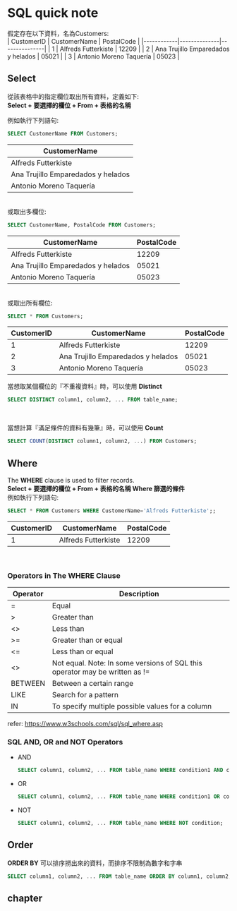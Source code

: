 # SQL quick note

假定存在以下資料，名為Customers:<br>
| CustomerID | CustomerName | PostalCode    |
|------------|--------------|---------------|
| 1          | Alfreds Futterkiste	 | 12209 |
| 2	         | Ana Trujillo Emparedados y helados | 05021 |
| 3          | Antonio Moreno Taquería   | 05023 |

## Select
從該表格中的指定欄位取出所有資料，定義如下:<br>
**Select + 要選擇的欄位 + From + 表格的名稱**<br>

例如執行下列語句:
```sql
SELECT CustomerName FROM Customers;
```
| CustomerName | 
|--------------|
| Alfreds Futterkiste	 |
| Ana Trujillo Emparedados y helados |
| Antonio Moreno Taquería   |

<br>
或取出多欄位:

```sql
SELECT CustomerName, PostalCode FROM Customers;
```
| CustomerName | PostalCode    |
|--------------|---------------|
| Alfreds Futterkiste	 | 12209 |
| Ana Trujillo Emparedados y helados | 05021 |
| Antonio Moreno Taquería   | 05023 |

<br>
或取出所有欄位:

```sql
SELECT * FROM Customers;
```
| CustomerID | CustomerName | PostalCode    |
|------------|--------------|---------------|
| 1          | Alfreds Futterkiste	 | 12209 |
| 2	         | Ana Trujillo Emparedados y helados | 05021 |
| 3          | Antonio Moreno Taquería   | 05023 |

當想取某個欄位的『不重複資料』時，可以使用 **Distinct**
```sql
SELECT DISTINCT column1, column2, ... FROM table_name;
```
<br>

當想計算『滿足條件的資料有幾筆』時，可以使用 **Count**

```sql
SELECT COUNT(DISTINCT column1, column2, ...) FROM Customers;
```

## Where
The **WHERE** clause is used to filter records.<br>
**Select + 要選擇的欄位 + From + 表格的名稱 Where 篩選的條件**<br>
例如執行下列語句:

```sql
SELECT * FROM Customers WHERE CustomerName='Alfreds Futterkiste';;
```
| CustomerID | CustomerName | PostalCode    |
|------------|--------------|---------------|
| 1          | Alfreds Futterkiste	 | 12209 |

<br>

### Operators in The WHERE Clause

| Operator | Description    |
|----------|---------------|
| =	 | Equal |
| >	 | Greater than |
| <>	 | Less than |
| >=	 | Greater than or equal |
| <=	 | Less than or equal |
| <>	 | Not equal. Note: In some versions of SQL this operator may be written as != |
| BETWEEN	 | Between a certain range |
| LIKE	 | Search for a pattern |
| IN	 | 	To specify multiple possible values for a column |

refer: https://www.w3schools.com/sql/sql_where.asp
<br>

### SQL AND, OR and NOT Operators
- AND
  ```sql
  SELECT column1, column2, ... FROM table_name WHERE condition1 AND condition2 AND condition3 ...;
  ```
- OR
  ```sql
  SELECT column1, column2, ... FROM table_name WHERE condition1 OR condition2 OR condition3 ...;
  ```
- NOT
  ```sql
  SELECT column1, column2, ... FROM table_name WHERE NOT condition;
  ```

## Order
**ORDER BY** 可以排序撈出來的資料，而排序不限制為數字和字串<br>
```sql
SELECT column1, column2, ... FROM table_name ORDER BY column1, column2, ... ASC|DESC;
 ```

## chapter